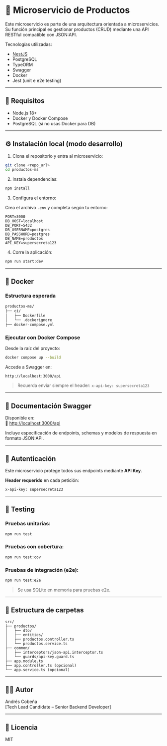 # 🛒 Microservicio de Productos

Este microservicio es parte de una arquitectura orientada a microservicios. Su función principal es gestionar productos (CRUD) mediante una API RESTful compatible con JSON:API.

Tecnologías utilizadas:

- [NestJS](https://nestjs.com/)
- PostgreSQL
- TypeORM
- Swagger
- Docker
- Jest (unit e e2e testing)

---

## 🚀 Requisitos

- Node.js 18+
- Docker y Docker Compose
- PostgreSQL (si no usas Docker para DB)

---

## ⚙️ Instalación local (modo desarrollo)

1. Clona el repositorio y entra al microservicio:

```bash
git clone <repo_url>
cd productos-ms
```

2. Instala dependencias:

```bash
npm install
```

3. Configura el entorno:

Crea el archivo `.env` y completa según tu entorno:

```env
PORT=3000
DB_HOST=localhost
DB_PORT=5432
DB_USERNAME=postgres
DB_PASSWORD=postgres
DB_NAME=productos
API_KEY=supersecreta123
```

4. Corre la aplicación:

```bash
npm run start:dev
```

---

## 🐳 Docker

### Estructura esperada

```bash
productos-ms/
├── ci/
│   ├── Dockerfile
│   └── .dockerignore
├── docker-compose.yml
```

### Ejecutar con Docker Compose

Desde la raíz del proyecto:

```bash
docker compose up --build
```

Accede a Swagger en:

```
http://localhost:3000/api
```

> Recuerda enviar siempre el header: `x-api-key: supersecreta123`

---

## 📘 Documentación Swagger

Disponible en:  
📎 [http://localhost:3000/api](http://localhost:3000/api)

Incluye especificación de endpoints, schemas y modelos de respuesta en formato JSON:API.

---

## 🔐 Autenticación

Este microservicio protege todos sus endpoints mediante **API Key**.

**Header requerido** en cada petición:

```http
x-api-key: supersecreta123
```

---

## 🧪 Testing

### Pruebas unitarias:

```bash
npm run test
```

### Pruebas con cobertura:

```bash
npm run test:cov
```

### Pruebas de integración (e2e):

```bash
npm run test:e2e
```

> Se usa SQLite en memoria para pruebas e2e.

---

## 📂 Estructura de carpetas

```
src/
├── productos/
│   ├── dto/
│   ├── entities/
│   ├── productos.controller.ts
│   └── productos.service.ts
├── common/
│   ├── interceptors/json-api.interceptor.ts
│   └── guards/api-key.guard.ts
├── app.module.ts
├── app.controller.ts (opcional)
└── app.service.ts (opcional)
```

---

## 🧑‍💻 Autor

Andrés Cobeña  
[Tech Lead Candidate – Senior Backend Developer]

---

## 📝 Licencia

MIT